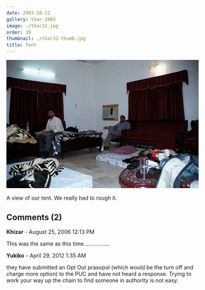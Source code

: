 ```yaml
---
date: 2003-10-12
gallery: thar-2003
image: ./thar32.jpg
order: 39
thumbnail: ./thar32-thumb.jpg
title: Tent
---
```


![Tent](./thar32.jpg)

A view of our tent. We really had to rough it.

<div id="comments">

## Comments (2)

<div id="comment">

**Khizar** - August 25, 2006 12:13 PM

This was the same as this time.................

</div>

<div id="comment">

**Yukiko** - April 29, 2012  1:35 AM

they have submitted an Opt Out prasopol (which would be the turn off and charge more option) to the PUC and have not heard a response. Trying to work your way up the chain to find someone in authority is not easy.

</div>

</div>